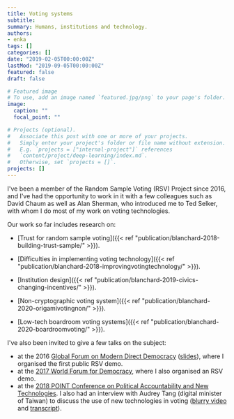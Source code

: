```yaml
---
title: Voting systems
subtitle: 
summary: Humans, institutions and technology.
authors:
- enka
tags: []
categories: []
date: "2019-02-05T00:00:00Z"
lastMod: "2019-09-05T00:00:00Z"
featured: false
draft: false

# Featured image
# To use, add an image named `featured.jpg/png` to your page's folder. 
image:
  caption: ""
  focal_point: ""

# Projects (optional).
#   Associate this post with one or more of your projects.
#   Simply enter your project's folder or file name without extension.
#   E.g. `projects = ["internal-project"]` references 
#   `content/project/deep-learning/index.md`.
#   Otherwise, set `projects = []`.
projects: []
---
```

I've been a member of the Random Sample Voting (RSV) Project since 2016, and I've had the opportunity to work in it with a few colleagues such as David Chaum as well as Alan Sherman, who introduced me to Ted Selker, with whom I do most of my work on voting technologies. 

Our work so far includes research on:

- [Trust for random sample voting]({{< ref "publication/blanchard-2018-building-trust-sample/" >}}).

- [Difficulties in implementing voting technology]({{< ref "publication/blanchard-2018-improvingvotingtechnology/" >}}).

- [Institution design]({{< ref "publication/blanchard-2019-civics-changing-incentives/" >}}).

- [Non-cryptographic voting system]({{< ref "publication/blanchard-2020-origamivotingnon/" >}}).

- [Low-tech boardroom voting systems]({{< ref "publication/blanchard-2020-boardroomvoting/" >}}).
 

I've also been invited to give a few talks on the subject: 
- at the 2016 [Global Forum on Modern Direct Democracy](http://www.2016globalforum.com/) ([slides](/files/global_forum_1st.pdf)), where I organised the first public RSV demo.
- at the [2017 World Forum for Democracy](https://www.coe.int/en/web/world-forum-democracy/about2017wfd), where I also organised an RSV demo. 
- at the [2018 POINT Conference on Political Accountability and New Technologies](https://www.fes-soe.org/news-list/e/point-70-conference-political-accountability-and-new-technologies/).
I also had an interview with Audrey Tang (digital minister of Taiwan) to discuss the use of new technologies in voting ([blurry video](https://youtu.be/F-39uAz98wA) and [transcript](https://sayit.archive.tw/2017-03-28-nicolas-blanchard-visit)).
